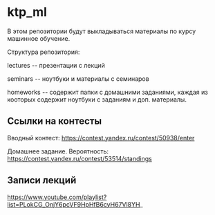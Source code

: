 # ktp_ml

В этом репозитории будут выкладываться материалы по курсу машинное обучение.


Структура репозитория:

lectures -- презентации с лекций

seminars -- ноутбуки и материалы с семинаров

homeworks -- содержит папки с домашними заданиями, каждая из кооторых содержит ноутбуки с заданиям и доп. материалы.


## Ссылки на контесты

Вводный контест: https://contest.yandex.ru/contest/50938/enter

Домашнее задание. Вероятность: https://contest.yandex.ru/contest/53514/standings


## Записи лекций

https://www.youtube.com/playlist?list=PLokCG_OnjY6pcVF9HpHfB6cyH67Vl8YH_ 

